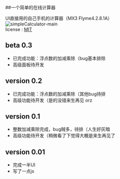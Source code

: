 ##一个简单的在线计算器

UI直接用的自己手机的计算器（MX3 Flyme4.2.8.1A）  
![simpleCalculator-main](http://7xiu7f.com1.z0.glb.clouddn.com/blog_simpleCalculator-main.png)  
license : [MIT](http://wkcole.github.com/license)  

  
 beta 0.3
 --- 
 * 已完成功能：浮点数的加减乘除（bug基本排除
 * 高级面板待开发
  
 version 0.2
 --- 
 * 已完成功能：浮点数的加减乘除（其他bug待排
 * 高级功能待开发（是的没错来生再见 orz  
  
 version 0.1  
 --- 
 * 整数加减乘除完成，bug贼多，待排（人生好灰暗  
 * 高级功能待开发（稍微看了下觉得大概是来生再见了  

 version 0.01  
 ---   
 * 完成一半UI  
 * 写了一点js